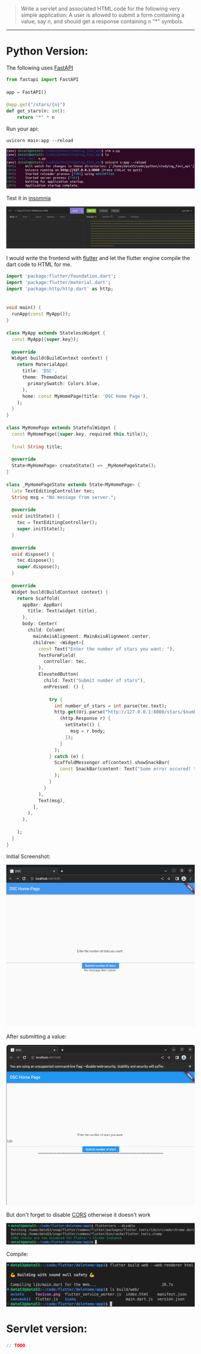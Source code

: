 > Write a servlet and associated HTML code for the following very simple 
> application: A user is allowed to submit a form containing a value, say
> $n$, and should get a response containing $n$ "*" symbols. 

--------------------------------

# Python Version: 

The following uses [FastAPI](https://fastapi.tiangolo.com/)

```python
from fastapi import FastAPI

app = FastAPI()

@app.get("/stars/{n}")
def get_stars(n: int): 
    return "*" * n
```

Run your api: 

```
uvicorn main:app --reload
```

<img src="running_your_server.png"/>

Test it in [insomnia](https://insomnia.rest/)

<img src="thousand_stars.png"/>

I would write the frontend with [flutter](https://flutter.dev/) and let the flutter engine 
compile the dart code to HTML for me.

```dart
import 'package:flutter/foundation.dart';
import 'package:flutter/material.dart';
import 'package:http/http.dart' as http;


void main() {
  runApp(const MyApp());
}

class MyApp extends StatelessWidget {
  const MyApp({super.key});

  @override
  Widget build(BuildContext context) {
    return MaterialApp(
      title: 'DSC',
      theme: ThemeData(
        primarySwatch: Colors.blue,
      ),
      home: const MyHomePage(title: 'DSC Home Page'),
    );
  }
}

class MyHomePage extends StatefulWidget {
  const MyHomePage({super.key, required this.title});

  final String title;

  @override
  State<MyHomePage> createState() => _MyHomePageState();
}

class _MyHomePageState extends State<MyHomePage> {
  late TextEditingController tec;
  String msg = "No message from server.";

  @override
  void initState() {
    tec = TextEditingController();
    super.initState();
  }

  @override
  void dispose() {
    tec.dispose();
    super.dispose();
  }

  @override
  Widget build(BuildContext context) {
    return Scaffold(
      appBar: AppBar(
        title: Text(widget.title),
      ),
      body: Center(
        child: Column(
          mainAxisAlignment: MainAxisAlignment.center,
          children: <Widget>[
            const Text("Enter the number of stars you want: "),
            TextFormField(
              controller: tec, 
            ), 
            ElevatedButton(
              child: Text("Submit number of stars"), 
              onPressed: () { 
                
                try { 
                  int number_of_stars = int.parse(tec.text);
                  http.get(Uri.parse("http://127.0.0.1:8000/stars/$number_of_stars")).then(
                    (http.Response r) { 
                      setState(() {
                        msg = r.body;
                      });
                    }
                  );
                } catch (e) { 
                  ScaffoldMessenger.of(context).showSnackBar(
                    const SnackBar(content: Text("Some error occured! that is all we know."))
                  );
                }
              }
            ), 
            Text(msg),
          ],
        ),
      ),

    );
  }
}
```

Initial Screenshot: 

<img src="9.13_inital.png">

After submitting a value: 

<img src="9.13_final.png">

But don't forget to disable [CORS](https://pub.dev/packages/flutter_cors) otherwise it doesn't work

<img src="disable_cors.png">

Compile: 

<img src="9.13_compile.png">

# Servlet version: 

```java
// TODO. 
```

